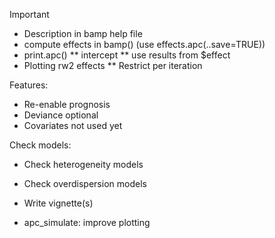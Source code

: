 Important
* Description in bamp help file
* compute effects in bamp() (use effects.apc(..save=TRUE))
* print.apc() 
** intercept
** use results from $effect
* Plotting rw2 effects
** Restrict per iteration

Features:
* Re-enable prognosis
* Deviance optional
* Covariates not used yet

Check models: 
* Check heterogeneity models
* Check overdispersion models

* Write vignette(s)

* apc_simulate: improve plotting
